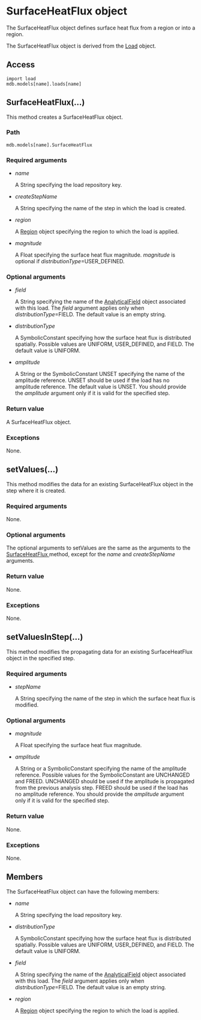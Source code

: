 # SurfaceHeatFlux object

The SurfaceHeatFlux object defines surface heat flux from a region or into a region.

The SurfaceHeatFlux object is derived from the [Load](https://help.3ds.com/2022/english/DSSIMULIA_Established/SIMACAEKERRefMap/simaker-c-loadpyc.htm?ContextScope=all) object.

## Access

```
import load
mdb.models[name].loads[name]
```

## SurfaceHeatFlux(...)



This method creates a SurfaceHeatFlux object.



### Path

```
mdb.models[name].SurfaceHeatFlux
```

### Required arguments

- *name*

  A String specifying the load repository key.

- *createStepName*

  A String specifying the name of the step in which the load is created.

- *region*

  A [Region](https://help.3ds.com/2022/english/DSSIMULIA_Established/SIMACAEKERRefMap/simaker-c-regionpyc.htm?ContextScope=all) object specifying the region to which the load is applied.

- *magnitude*

  A Float specifying the surface heat flux magnitude. *magnitude* is optional if *distributionType*=USER_DEFINED.

### Optional arguments

- *field*

  A String specifying the name of the [AnalyticalField](https://help.3ds.com/2022/english/DSSIMULIA_Established/SIMACAEKERRefMap/simaker-c-analyticalfieldpyc.htm?ContextScope=all) object associated with this load. The *field* argument applies only when *distributionType*=FIELD. The default value is an empty string.

- *distributionType*

  A SymbolicConstant specifying how the surface heat flux is distributed spatially. Possible values are UNIFORM, USER_DEFINED, and FIELD. The default value is UNIFORM.

- *amplitude*

  A String or the SymbolicConstant UNSET specifying the name of the amplitude reference. UNSET should be used if the load has no amplitude reference. The default value is UNSET. You should provide the *amplitude* argument only if it is valid for the specified step.

### Return value

A SurfaceHeatFlux object.

### Exceptions

None.



## setValues(...)



This method modifies the data for an existing SurfaceHeatFlux object in the step where it is created.



### Required arguments

None.

### Optional arguments

The optional arguments to setValues are the same as the arguments to the [SurfaceHeatFlux ](https://help.3ds.com/2022/english/DSSIMULIA_Established/SIMACAEKERRefMap/simaker-c-surfaceheatfluxpyc.htm?ContextScope=all#simaker-surfaceheatfluxsurfaceheatfluxpyc)method, except for the *name* and *createStepName* arguments.

### Return value

None.

### Exceptions

None.



## setValuesInStep(...)



This method modifies the propagating data for an existing SurfaceHeatFlux object in the specified step.



### Required arguments

- *stepName*

  A String specifying the name of the step in which the surface heat flux is modified.

### Optional arguments

- *magnitude*

  A Float specifying the surface heat flux magnitude.

- *amplitude*

  A String or a SymbolicConstant specifying the name of the amplitude reference. Possible values for the SymbolicConstant are UNCHANGED and FREED. UNCHANGED should be used if the amplitude is propagated from the previous analysis step. FREED should be used if the load has no amplitude reference. You should provide the *amplitude* argument only if it is valid for the specified step.

### Return value

None.

### Exceptions

None.



## Members

The SurfaceHeatFlux object can have the following members:

- *name*

  A String specifying the load repository key.

- *distributionType*

  A SymbolicConstant specifying how the surface heat flux is distributed spatially. Possible values are UNIFORM, USER_DEFINED, and FIELD. The default value is UNIFORM.

- *field*

  A String specifying the name of the [AnalyticalField](https://help.3ds.com/2022/english/DSSIMULIA_Established/SIMACAEKERRefMap/simaker-c-analyticalfieldpyc.htm?ContextScope=all) object associated with this load. The *field* argument applies only when *distributionType*=FIELD. The default value is an empty string.

- *region*

  A [Region](https://help.3ds.com/2022/english/DSSIMULIA_Established/SIMACAEKERRefMap/simaker-c-regionpyc.htm?ContextScope=all) object specifying the region to which the load is applied.